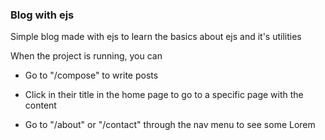 ### Blog with ejs

Simple blog made with ejs to learn the basics about ejs and it's utilities

When the project is running, you can

- Go to "/compose" to write posts
- Click in their title in the home page to go to a specific page with the content

- Go to "/about" or "/contact" through the nav menu to see some Lorem
